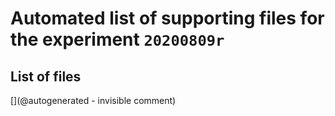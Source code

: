 # Automated list of supporting files for the __experiment `20200809r`__

## List of files

[](@autogenerated - invisible comment)